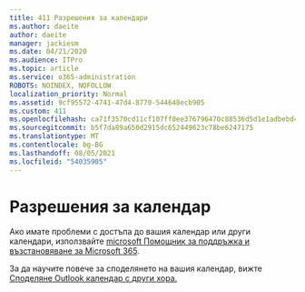 ```yaml
---
title: 411 Разрешения за календари
ms.author: daeite
author: daeite
manager: jackiesm
ms.date: 04/21/2020
ms.audience: ITPro
ms.topic: article
ms.service: o365-administration
ROBOTS: NOINDEX, NOFOLLOW
localization_priority: Normal
ms.assetid: 9cf95572-4741-47d4-8770-544648ecb905
ms.custom: 411
ms.openlocfilehash: ca71f3570cd11cf107ff0ee376796470c88536d5d1e1adbebd4d816ea470d5f3
ms.sourcegitcommit: b5f7da89a650d2915dc652449623c78be6247175
ms.translationtype: MT
ms.contentlocale: bg-BG
ms.lasthandoff: 08/05/2021
ms.locfileid: "54035905"
---
```

# <a name="calendar-permissions"></a>Разрешения за календар

Ако имате проблеми с достъпа до вашия календар или други календари, използвайте [microsoft Помощник за поддръжка и възстановяване за Microsoft 365](https://diagnostics.office.com/).
  
За да научите повече за споделянето на вашия календар, вижте [Споделяне Outlook календар с други хора.](https://support.office.com/article/353ed2c1-3ec5-449d-8c73-6931a0adab88.aspx)
  

